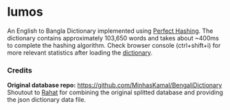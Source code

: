 # lumos

An English to Bangla Dictionary implemented using [Perfect Hashing](https://en.wikipedia.org/wiki/Perfect_hash_function). The dictionary contains approximately
103,650 words and takes about ~400ms to complete the hashing algorithm.
Check browser console (ctrl+shift+i) for more relevant statistics after loading the [dictionary](https://farhanfuad35.github.io/lumos/).

### Credits
**Original database repo:** https://github.com/MinhasKamal/BengaliDictionary  <br>
Shoutout to [Rahat](https://github.com/rahathossain690) for combining the original splitted database and providing the json dictionary data file.
